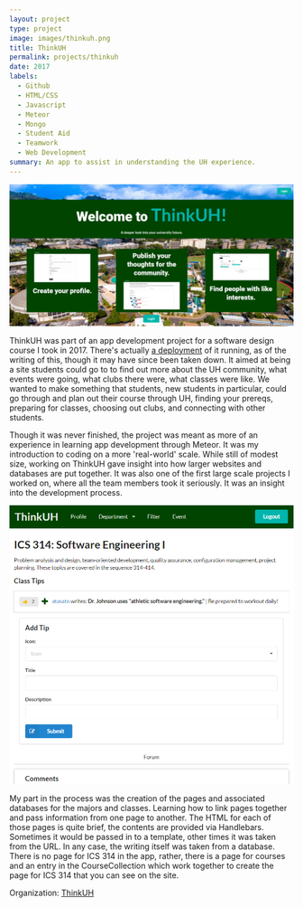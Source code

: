```yaml
---
layout: project
type: project
image: images/thinkuh.png
title: ThinkUH
permalink: projects/thinkuh
date: 2017
labels:
  - Github
  - HTML/CSS
  - Javascript
  - Meteor
  - Mongo
  - Student Aid
  - Teamwork
  - Web Development
summary: An app to assist in understanding the UH experience.
---
```


<img class="ui fluid image" src="../images/thinkuh-landing.png">

ThinkUH was part of an app development project for a software design course I took in 2017.  There's actually [a deployment](https://thinkuh.meteorapp.com/) of it running, as of the writing of this, though it may have since been taken down.  It aimed at being a site students could go to to find out more about the UH community, what events were going, what clubs there were, what classes were like.  We wanted to make something that students, new students in particular, could go through and plan out their course through UH, finding your prereqs, preparing for classes, choosing out clubs, and connecting with other students.

Though it was never finished, the project was meant as more of an experience in learning app development through Meteor.  It was my introduction to coding on a more 'real-world' scale.  While still of modest size, working on ThinkUH gave insight into how larger websites and databases are put together.  It was also one of the first large scale projects I worked on, where all the team members took it seriously.  It was an insight into the development process.

<img class="ui large right floated image" src="../images/thinkuh-ics314.png">

My part in the process was the creation of the pages and associated databases for the majors and classes.  Learning how to link pages together and pass information from one page to another.  The HTML for each of those pages is quite brief, the contents are provided via Handlebars.  Sometimes it would be passed in to a template, other times it was taken from the URL.  In any case, the writing itself was taken from a database.  There is no page for ICS 314 in the app, rather, there is a page for courses and an entry in the CourseCollection which work together to create the page for ICS 314 that you can see on the site.

Organization: <a href="https://github.com/thinkuh"><i class="github icon"></i>ThinkUH</a>
